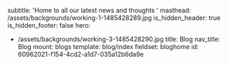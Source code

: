 subtitle: 'Home to all our latest news and thoughts '
masthead: /assets/backgrounds/working-1-1485428289.jpg
is_hidden_header: true
is_hidden_footer: false
hero:
  - /assets/backgrounds/working-3-1485428290.jpg
title: Blog
nav_title: Blog
mount: blogs
template: blog/index
fieldset: bloghome
id: 60962021-f154-4cd2-a1d7-035a12b6da9e
